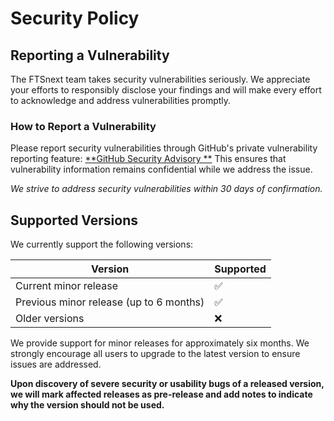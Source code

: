 # Security Policy

## Reporting a Vulnerability

The FTSnext team takes security vulnerabilities seriously. We appreciate your efforts to responsibly
disclose your findings and will make every effort to acknowledge and address vulnerabilities
promptly.

### How to Report a Vulnerability

Please report security vulnerabilities through GitHub's private vulnerability reporting feature:
[**GitHub Security Advisory
**](https://github.com/medizininformatik-initiative/fts-next/security/advisories)
This ensures that vulnerability information remains confidential while we address the issue.

*We strive to address security vulnerabilities within 30 days of confirmation.*

## Supported Versions

We currently support the following versions:

| Version                                 | Supported |
|-----------------------------------------|-----------|
| Current minor release                   | ✅         |
| Previous minor release (up to 6 months) | ✅         |
| Older versions                          | ❌         |

We provide support for minor releases for approximately six months. We strongly encourage all users
to upgrade to the latest version to ensure issues are addressed.

**Upon discovery of severe security or usability bugs of a released version, we will mark affected
releases as pre-release and add notes to indicate why the version should not be used.**
